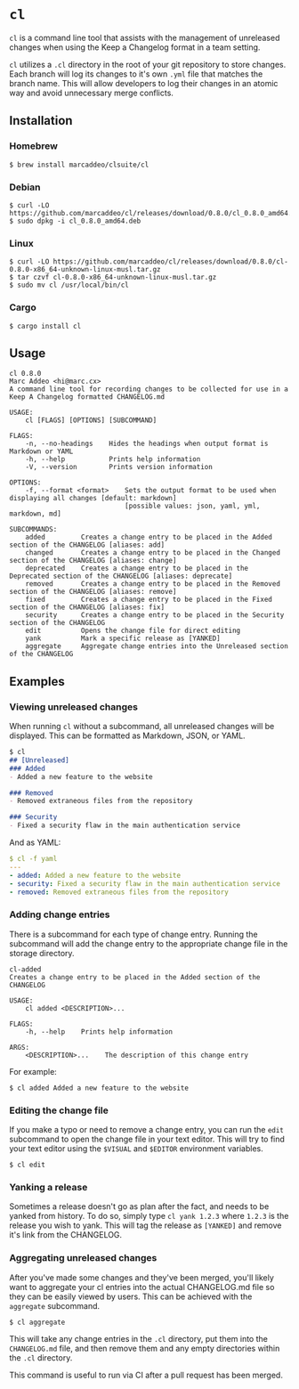 # `cl`
`cl` is a command line tool that assists with the management of unreleased
changes when using the Keep a Changelog format in a team setting.

`cl` utilizes a `.cl` directory in the root of your git repository to store
changes. Each branch will log its changes to it's own `.yml` file that matches
the branch name. This will allow developers to log their changes in an atomic
way and avoid unnecessary merge conflicts.

## Installation

### Homebrew
```
$ brew install marcaddeo/clsuite/cl
```

### Debian
```
$ curl -LO https://github.com/marcaddeo/cl/releases/download/0.8.0/cl_0.8.0_amd64.deb
$ sudo dpkg -i cl_0.8.0_amd64.deb
```

### Linux
```
$ curl -LO https://github.com/marcaddeo/cl/releases/download/0.8.0/cl-0.8.0-x86_64-unknown-linux-musl.tar.gz
$ tar czvf cl-0.8.0-x86_64-unknown-linux-musl.tar.gz
$ sudo mv cl /usr/local/bin/cl
```

### Cargo

```
$ cargo install cl
```

## Usage
```
cl 0.8.0
Marc Addeo <hi@marc.cx>
A command line tool for recording changes to be collected for use in a Keep A Changelog formatted CHANGELOG.md

USAGE:
    cl [FLAGS] [OPTIONS] [SUBCOMMAND]

FLAGS:
    -n, --no-headings    Hides the headings when output format is Markdown or YAML
    -h, --help           Prints help information
    -V, --version        Prints version information

OPTIONS:
    -f, --format <format>    Sets the output format to be used when displaying all changes [default: markdown]
                             [possible values: json, yaml, yml, markdown, md]

SUBCOMMANDS:
    added         Creates a change entry to be placed in the Added section of the CHANGELOG [aliases: add]
    changed       Creates a change entry to be placed in the Changed section of the CHANGELOG [aliases: change]
    deprecated    Creates a change entry to be placed in the Deprecated section of the CHANGELOG [aliases: deprecate]
    removed       Creates a change entry to be placed in the Removed section of the CHANGELOG [aliases: remove]
    fixed         Creates a change entry to be placed in the Fixed section of the CHANGELOG [aliases: fix]
    security      Creates a change entry to be placed in the Security section of the CHANGELOG
    edit          Opens the change file for direct editing
    yank          Mark a specific release as [YANKED]
    aggregate     Aggregate change entries into the Unreleased section of the CHANGELOG
```

## Examples

### Viewing unreleased changes
When running `cl` without a subcommand, all unreleased changes will be
displayed. This can be formatted as Markdown, JSON, or YAML.

```markdown
$ cl
## [Unreleased]
### Added
- Added a new feature to the website

### Removed
- Removed extraneous files from the repository

### Security
- Fixed a security flaw in the main authentication service
```

And as YAML:
```yaml
$ cl -f yaml
---
- added: Added a new feature to the website
- security: Fixed a security flaw in the main authentication service
- removed: Removed extraneous files from the repository
```

### Adding change entries
There is a subcommand for each type of change entry. Running the subcommand
will add the change entry to the appropriate change file in the storage
directory.

```
cl-added
Creates a change entry to be placed in the Added section of the CHANGELOG

USAGE:
    cl added <DESCRIPTION>...

FLAGS:
    -h, --help    Prints help information

ARGS:
    <DESCRIPTION>...    The description of this change entry
```

For example:
```
$ cl added Added a new feature to the website
```

### Editing the change file
If you make a typo or need to remove a change entry, you can run the `edit`
subcommand to open the change file in your text editor. This will try to find
your text editor using the `$VISUAL` and `$EDITOR` environment variables.

```
$ cl edit
```

### Yanking a release
Sometimes a release doesn't go as plan after the fact, and needs to be yanked
from history. To do so, simply type `cl yank 1.2.3` where `1.2.3` is the
release you wish to yank. This will tag the release as `[YANKED]` and remove
it's link from the CHANGELOG.

### Aggregating unreleased changes
After you've made some changes and they've been merged, you'll likely want to
aggregate your cl entries into the actual CHANGELOG.md file so they can be
easily viewed by users. This can be achieved with the `aggregate` subcommand.

```
$ cl aggregate
```

This will take any change entries in the `.cl` directory, put them into the
`CHANGELOG.md` file, and then remove them and any empty directories within the
`.cl` directory.

This command is useful to run via CI after a pull request has been merged.
